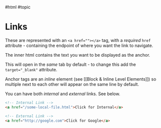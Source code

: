 #html #topic 

# Links
These are represented with an `<a href=""></a>` tag, with a *required* `href` attribute - containing the endpoint of where you want the link to navigate.

The inner html contains the text you want to be displayed as the anchor.

This will open in the *same* tab by default - to change this add the `target="_blank"` attribute.

Anchor tags are an *inline* element (see [[Block & Inline Level Elements]]) so multiple next to each other will appear on the same line by default.

You can have both *internal* and *external* links. See below.
```html
<!-- Internal Link -->
<a href="/some-local-file.html">Click for Internal</a>

<!-- External Link -->
<a href="http://google.com">Click for Google</a>
```